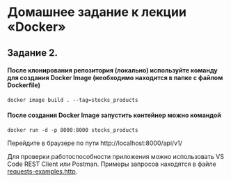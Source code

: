 # Домашнее задание к лекции «Docker»
## Задание 2.

#### После клонирования репозитория (локально) используйте команду для создания Docker Image (необходимо находится в папке с файлом Dockerfile)

```docker image build . --tag=stocks_products```

#### После создания Docker Image запустить контейнер можно командой

```docker run -d -p 8000:8000 stocks_products```

Перейдите в браузере по пути http://localhost:8000/api/v1/

Для проверки работоспособности приложения можно использовать VS Code REST Client или Postman.
Примеры запросов находятся в файле [requests-examples.http](requests-examples.http).

